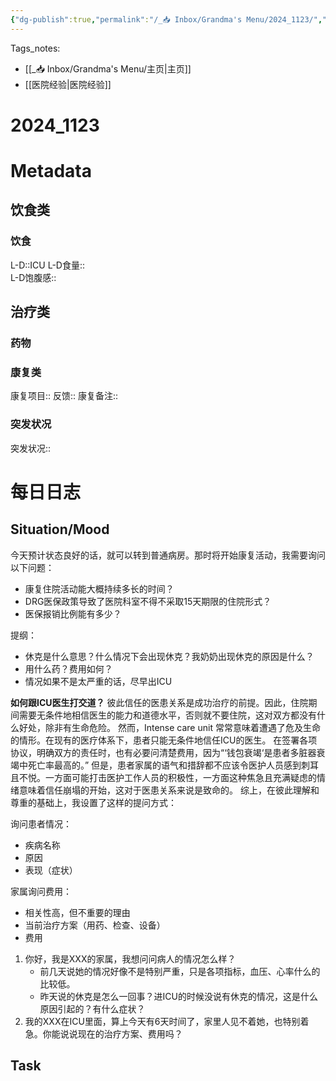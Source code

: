 ```yaml
---
{"dg-publish":true,"permalink":"/_📥 Inbox/Grandma's Menu/2024_1123/","tags":["🏥"]}
---
```


 Tags_notes: 
 - [[_📥 Inbox/Grandma's Menu/主页\|主页]]
 - [[医院经验\|医院经验]]
# 2024_1123
# Metadata
## 饮食类
### 饮食
L-D::ICU
L-D食量::  
L-D饱腹感::
## 治疗类
### 药物

### 康复类
康复项目::
反馈:: 
康复备注::
### 突发状况
突发状况::
# 每日日志
## Situation/Mood
今天预计状态良好的话，就可以转到普通病房。那时将开始康复活动，我需要询问以下问题：
- 康复住院活动能大概持续多长的时间？
- DRG医保政策导致了医院科室不得不采取15天期限的住院形式？
- 医保报销比例能有多少？

提纲：
- 休克是什么意思？什么情况下会出现休克？我奶奶出现休克的原因是什么？
- 用什么药？费用如何？
- 情况如果不是太严重的话，尽早出ICU

**如何跟ICU医生打交道？**
彼此信任的医患关系是成功治疗的前提。因此，住院期间需要无条件地相信医生的能力和道德水平，否则就不要住院，这对双方都没有什么好处，除非有生命危险。
然而，Intense care unit 常常意味着遭遇了危及生命的情形。在现有的医疗体系下，患者只能无条件地信任ICU的医生。
在签署各项协议，明确双方的责任时，也有必要问清楚费用，因为“‘钱包衰竭‘是患者多脏器衰竭中死亡率最高的。”
但是，患者家属的语气和措辞都不应该令医护人员感到刺耳且不悦。一方面可能打击医护工作人员的积极性，一方面这种焦急且充满疑虑的情绪意味着信任崩塌的开始，这对于医患关系来说是致命的。
综上，在彼此理解和尊重的基础上，我设置了这样的提问方式：

询问患者情况：
- 疾病名称
- 原因
- 表现（症状）

家属询问费用：
- 相关性高，但不重要的理由
- 当前治疗方案（用药、检查、设备）
- 费用

 1. 你好，我是XXX的家属，我想问问病人的情况怎么样？
	 - 前几天说她的情况好像不是特别严重，只是各项指标，血压、心率什么的比较低。
	 - 昨天说的休克是怎么一回事？进ICU的时候没说有休克的情况，这是什么原因引起的？有什么症状？
2. 我的XXX在ICU里面，算上今天有6天时间了，家里人见不着她，也特别着急。你能说说现在的治疗方案、费用吗？
## Task
